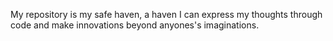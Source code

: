 My repository is my safe haven, a haven I can express my thoughts through code and make innovations beyond anyones's imaginations.
